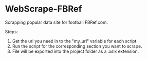 # WebScrape-FBRef

Scrapping popular data site for football FBRef.com. 

Steps:

1. Get the url you need in to the "my_url" variable for each script.
2. Run the script for the corresponding section you want to scrape.
3. File will be exported into the project folder as a .xslx extension.
